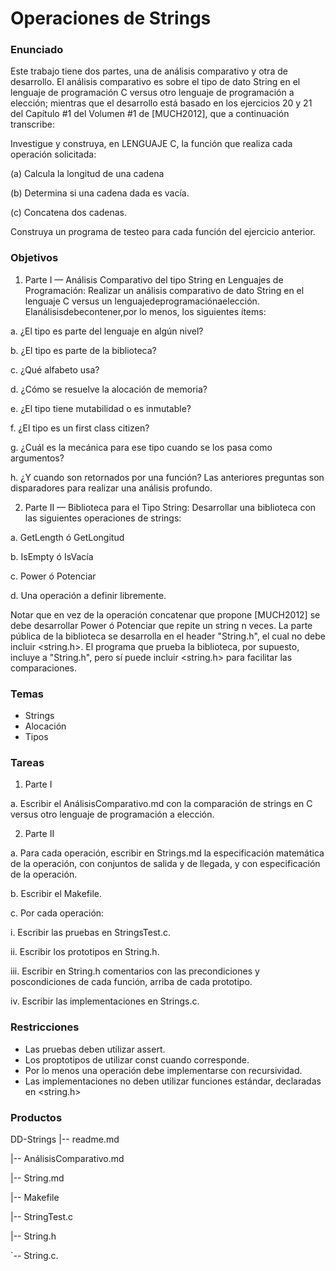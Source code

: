 # Operaciones de Strings

### Enunciado

Este trabajo tiene dos partes, una de análisis comparativo y otra de desarrollo.
El análisis comparativo es sobre el tipo de dato String en el lenguaje de
programación C versus otro lenguaje de programación a elección; mientras que
el desarrollo está basado en los ejercicios 20 y 21 del Capítulo #1 del Volumen
#1 de [MUCH2012], que a continuación transcribe:

Investigue y construya, en LENGUAJE C, la función que realiza cada
operación solicitada:

(a) Calcula la longitud de una cadena

(b) Determina si una cadena dada es vacía.

(c) Concatena dos cadenas.

Construya un programa de testeo para cada función del ejercicio anterior.

### Objetivos

1. Parte I — Análisis Comparativo del tipo String en Lenguajes de Programación:
Realizar un análisis comparativo de dato String en el lenguaje C versus un
lenguajedeprogramaciónaelección. Elanálisisdebecontener,por lo menos,
los siguientes ítems:

a. ¿El tipo es parte del lenguaje en algún nivel?

b. ¿El tipo es parte de la biblioteca?

c. ¿Qué alfabeto usa?

d. ¿Cómo se resuelve la alocación de memoria?

e. ¿El tipo tiene mutabilidad o es inmutable?

f. ¿El tipo es un first class citizen?

g. ¿Cuál es la mecánica para ese tipo cuando se los pasa como
argumentos?

h. ¿Y cuando son retornados por una función?
Las anteriores preguntas son disparadores para realizar una análisis
profundo.

2. Parte II — Biblioteca para el Tipo String: Desarrollar una biblioteca con las
siguientes operaciones de strings:

a. GetLength ó GetLongitud

b. IsEmpty ó IsVacía

c. Power ó Potenciar

d. Una operación a definir libremente.

Notar que en vez de la operación concatenar que propone [MUCH2012] se
debe desarrollar Power ó Potenciar que repite un string n veces.
La parte pública de la biblioteca se desarrolla en el header "String.h", el
cual no debe incluir <string.h>. El programa que prueba la biblioteca, por
supuesto, incluye a "String.h", pero sí puede incluir <string.h> para facilitar
las comparaciones.

### Temas

* Strings
* Alocación
* Tipos

### Tareas

1. Parte I

a. Escribir el AnálisisComparativo.md con la comparación de strings en C
versus otro lenguaje de programación a elección.

2. Parte II

a. Para cada operación, escribir en Strings.md la especificación matemática
de la operación, con conjuntos de salida y de llegada, y con especificación
de la operación.

b. Escribir el Makefile.

c. Por cada operación:

i. Escribir las pruebas en StringsTest.c.

ii. Escribir los prototipos en String.h.

iii. Escribir en String.h comentarios con las precondiciones y
poscondiciones de cada función, arriba de cada prototipo.

iv. Escribir las implementaciones en Strings.c.


### Restricciones

* Las pruebas deben utilizar assert.
* Los proptotipos de utilizar const cuando corresponde.
* Por lo menos una operación debe implementarse con recursividad.
* Las implementaciones no deben utilizar funciones estándar, declaradas en
<string.h>

### Productos

DD-Strings
|-- readme.md

|-- AnálisisComparativo.md

|-- String.md

|-- Makefile

|-- StringTest.c

|-- String.h

`-- String.c.
